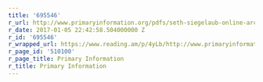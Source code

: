 ```yaml
---
title: '695546'
r_url: http://www.primaryinformation.org/pdfs/seth-siegelaub-online-archive/
r_date: 2017-01-05 22:42:58.504000000 Z
r_id: '695546'
r_wrapped_url: https://www.reading.am/p/4yLb/http://www.primaryinformation.org/pdfs/seth-siegelaub-online-archive/
r_page_id: '510100'
r_page_title: Primary Information
r_title: Primary Information
---
```


